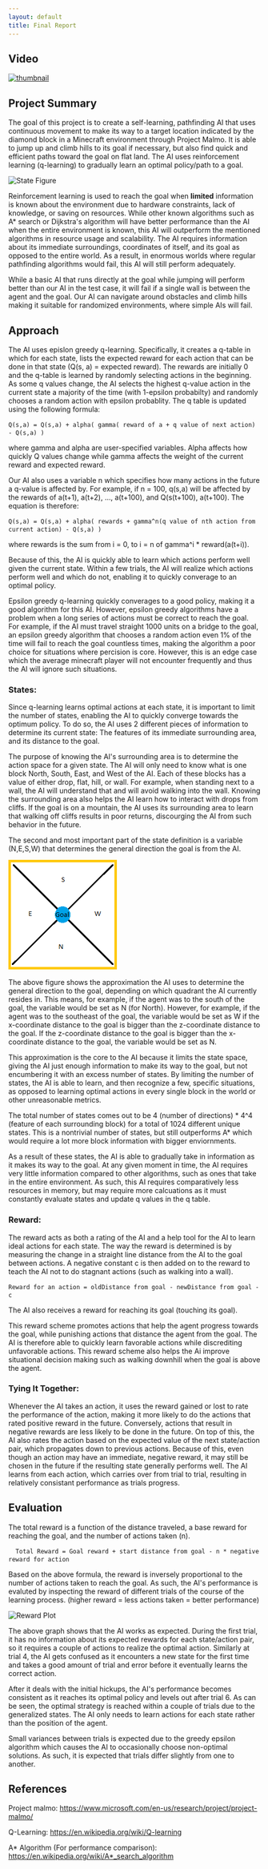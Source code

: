 ```yaml
---
layout: default
title: Final Report
---
```


## Video
[![thumbnail](https://img.youtube.com/vi/7FZ7O4REYaA/0.jpg)](https://www.youtube.com/watch?v=7FZ7O4REYaA)


## Project Summary
  The goal of this project is to create a self-learning, pathfinding AI that uses continuous movement to make its way to a target location indicated by the diamond block in a Minecraft environment through Project Malmo. It is able to jump up and climb hills to its goal if necessary, but also find quick and efficient paths toward the goal on flat land. The AI uses reinforcement learning (q-learning) to gradually learn an optimal policy/path to a goal.
  
  ![State Figure](https://raw.githubusercontent.com/ctypewriter/Poro-Pathfinder/master/docs/Goalpic.PNG)
  
  Reinforcement learning is used to reach the goal when **limited** information is known about the environment due to hardware constraints, lack of knowledge, or saving on resources. While other known algorithms such as A* search or Dijkstra's algorithm will have better performance than the AI when the entire environment is known, this AI will outperform the mentioned algorithms in resource usage and scalability. The AI requires information about its immediate surroundings, coordinates of itself, and its goal as opposed to the entire world. As a result, in enormous worlds where regular pathfinding algorithms would fail, this AI will still perform adequately.
  
  While a basic AI that runs directly at the goal while jumping will perform better than our AI in the test case, it will fail if a single wall is between the agent and the goal. Our AI can navigate around obstacles and climb hills making it suitable for randomized environments, where simple AIs will fail.


## Approach
  The AI uses epislon greedy q-learning. Specifically, it creates a q-table in which for each state, lists the expected reward for each action that can be done in that state (Q(s, a) = expected reward). The rewards are initially 0 and the q-table is learned by randomly selecting actions in the beginning. As some q values change, the AI selects the highest q-value action in the current state a majority of the time (with 1-epsilon probabilty) and randomly chooses a random action with epsilon probablity. The q table is updated using the following formula:
  
    Q(s,a) = Q(s,a) + alpha( gamma( reward of a + q value of next action) - Q(s,a) )
  
  where gamma and alpha are user-specified variables. Alpha affects how quickly Q values change while gamma affects the weight of the current reward and expected reward.
  
  Our AI also uses a variable n which specifies how many actions in the future a q-value is affected by. For example, if n = 100, q(s,a) will be affected by the rewards of a(t+1), a(t+2), ..., a(t+100), and Q(s(t+100), a(t+100). The equation is therefore:
  
    Q(s,a) = Q(s,a) + alpha( rewards + gamma^n(q value of nth action from current action) - Q(s,a) )
  
  where rewards is the sum from i = 0, to i = n of gamma^i * reward(a(t+i)).
  
  Because of this, the AI is quickly able to learn which actions perform well given the current state. Within a few trials, the AI will realize which actions perform well and which do not, enabling it to quickly converage to an optimal policy.
  
  Epsilon greedy q-learning quickly converages to a good policy, making it a good algorithm for this AI. However, epsilon greedy algorithms have a problem when a long series of actions must be correct to reach the goal. For example, if the AI must travel straight 1000 units on a bridge to the goal, an epsilon greedy algorithm that chooses a random action even 1% of the time will fail to reach the goal countless times, making the algorithm a poor choice for situations where percision is core. However, this is an edge case which the average minecraft player will not encounter frequently and thus the AI will ignore such situations.
  
### States:

  Since q-learning learns optimal actions at each state, it is important to limit the number of states, enabling the AI to quickly converge towards the optimum policy. To do so, the AI uses 2 different pieces of information to determine its current state: The features of its immediate surrounding area, and its distance to the goal.

  The purpose of knowing the AI's surrounding area is to determine the action space for a given state. The AI will only need to know what is one block North, South, East, and West of the AI.  Each of these blocks has a value of either drop, flat, hill, or wall. For example, when standing next to a wall, the AI will understand that and will avoid walking into the wall.  Knowing the surrounding area also helps the AI learn how to interact with drops from cliffs. If the goal is on a mountain, the AI uses its surrounding area to learn that walking off cliffs results in poor returns, discourging the AI from such behavior in the future.
  
  The second and most important part of the state definition is a variable (N,E,S,W) that determines the general direction the goal is from the AI.
  
![State Figure](https://raw.githubusercontent.com/ctypewriter/Malmo-AI/master/docs/StateDemo.PNG)

  The above figure shows the approximation the AI uses to determine the general direction to the goal, depending on which quadrant the AI currently resides in. This means, for example, if the agent was to the south of the goal, the variable would be set as N (for North).  However, for example, if the agent was to the southeast of the goal, the variable would be set as W if the x-coordinate distance to the goal is bigger than the z-coordinate distance to the goal.  If the z-coordinate distance to the goal is bigger than the x-coordinate distance to the goal, the variable would be set as N.  

  This approximation is the core to the AI because it limits the state space, giving the AI just enough information to make its way to the goal, but not encumbering it with an excess number of states. By limiting the number of states, the AI is able to learn, and then recognize a few, specific situations, as opposed to learning optimal actions in every single block in the world or other unreasonable metrics.
  
  The total number of states comes out to be 4 (number of directions) * 4^4 (feature of each surrounding block) for a total of 1024 different unique states. This is a nontrivial number of states, but still outperforms A* which would require a lot more block information with bigger enviornments.

  As a result of these states, the AI is able to gradually take in information as it makes its way to the goal. At any given moment in time, the AI requires very little information compared to other algorithms, such as ones that take in the entire environment.  As such, this AI requires comparatively less resources in memory, but may require more calcuations as it must constantly evaluate states and update q values in the q table.
  
### Reward:

  The reward acts as both a rating of the AI and a help tool for the AI to learn ideal actions for each state. The way the reward is determined is by measuring the change in a straight line distance from the AI to the goal between actions. A negative constant c is then added on to the reward to teach the AI not to do stagnant actions (such as walking into a wall).

    Reward for an action = oldDistance from goal - newDistance from goal - c

  The AI also receives a reward for reaching its goal (touching its goal).

This reward scheme promotes actions that help the agent progress towards the goal, while punishing actions that distance the agent from the goal. The AI is therefore able to quickly learn favorable actions while discrediting unfavorable actions. This reward scheme also helps the Ai improve situational decision making such as walking downhill when the goal is above the agent.

### Tying It Together:

  Whenever the AI takes an action, it uses the reward gained or lost to rate the performance of the action, making it more likely to do the actions that rated positive reward in the future. Conversely, actions that result in negative rewards are less likely to be done in the future. On top of this, the AI also rates the action based on the expected value of the next state/action pair, which propagates down to previous actions. Because of this, even though an action may have an immediate, negative reward, it may still be chosen in the future if the resulting state generally performs well. The AI learns from each action, which carries over from trial to trial, resulting in relatively consistant performance as trials progress.
  
## Evaluation

  The total reward is a function of the distance traveled, a base reward for reaching the goal, and the number of actions taken (n). 
  
      Total Reward = Goal reward + start distance from goal - n * negative reward for action

  Based on the above formula, the reward is inversely proportional to the number of actions taken to reach the goal. As such, the AI's performance is evaluted by inspecting the reward of different trials of the course of the learning process. (higher reward = less actions taken = better performance)

![Reward Plot](https://raw.githubusercontent.com/ctypewriter/Poro-Pathfinder/master/docs/RewardvsTrialHills.PNG)

  The above graph shows that the AI works as expected. During the first trial, it has no information about its expected rewards for each state/action pair, so it requires a couple of actions to realize the optimal action. Similarly at trial 4, the AI gets confused as it encounters a new state for the first time and takes a good amount of trial and error before it eventually learns the correct action. 
  
  After it deals with the initial hickups, the AI's performance becomes consistent as it reaches its optimal policy and levels out after trial 6. As can be seen, the optimal strategy is reached within a couple of trials due to the generalized states. The AI only needs to learn actions for each state rather than the position of the agent. 
  
  Small variances between trials is expected due to the greedy epsilon algorithm which causes the AI to occasionally choose non-optimal solutions. As such, it is expected that trials differ slightly from one to another.
  
## References
  
  Project malmo: https://www.microsoft.com/en-us/research/project/project-malmo/
  
  Q-Learning: https://en.wikipedia.org/wiki/Q-learning
  
  A* Algorithm (For performance comparison): https://en.wikipedia.org/wiki/A*_search_algorithm
